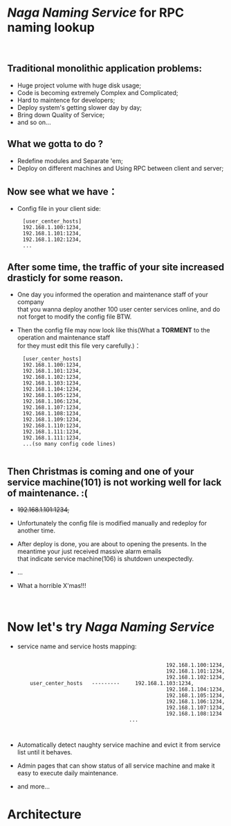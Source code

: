 # *Naga Naming Service* for RPC naming lookup

<br>


## Traditional monolithic application problems:

   * Huge project volume with huge disk usage;
   * Code is becoming extremely Complex and Complicated;
   * Hard to maintence for developers;
   * Deploy system's getting slower day by day;
   * Bring down Quality of Service;
   * and so on...
    
## What we gotta to do ?
   * Redefine modules and Separate 'em;
   * Deploy on different machines and Using RPC between client and server;
  
    
## Now see what we have：
   
   * Config file in your client side:
   ```	
		[user_center_hosts]
   		192.168.1.100:1234,
		192.168.1.101:1234,
		192.168.1.102:1234,
		...
   ```

    
## After some time, the traffic of your site increased drasticly for some reason.
   * One day you informed the operation and maintenance staff of your company </br> that you wanna deploy another 100 user center services online, and do not forget to modify the config file BTW.

   * Then the config file may now look like this(What a <b>TORMENT</b> to the operation and maintenance staff<br /> for they must edit this file very carefully.)：
   ``` 
		[user_center_hosts]
   		192.168.1.100:1234,
		192.168.1.101:1234,
		192.168.1.102:1234,
		192.168.1.103:1234,
		192.168.1.104:1234,
		192.168.1.105:1234,
		192.168.1.106:1234,
		192.168.1.107:1234,
		192.168.1.108:1234,
		192.168.1.109:1234,
		192.168.1.110:1234,
		192.168.1.111:1234,
		192.168.1.111:1234,
		...(so many config code lines)
		
   ```

## Then Christmas is coming and one of your service machine(101) is not working well for lack of maintenance. :( 
  *  ~~192.168.1.101:1234,~~
		
  * Unfortunately the config file is modified manually and redeploy for another time.

  * After deploy is done, you are about to opening the presents. In the meantime your just received massive alarm emails<br /> that indicate service machine(106) is shutdown unexpectedly.

  * ...

  * What a horrible X'mas!!!
 

<br />

# Now let's try *Naga Naming Service* 
  * service name and service hosts mapping:

	```
                                                    
                                                    192.168.1.100:1234,
                                                    192.168.1.101:1234,
                                                    192.168.1.102:1234,
		user_center_hosts	---------     192.168.1.103:1234,
                                                    192.168.1.104:1234,
                                                    192.168.1.105:1234,
                                                    192.168.1.106:1234,
                                                    192.168.1.107:1234,
                                                    192.168.1.108:1234
										...

                      
    ```
	

  * Automatically detect naughty service machine and evict it from service list until it behaves.
  * Admin pages that can show status of all service machine and make it easy to execute daily maintenance.
  * and more...
  
# Architecture
    
